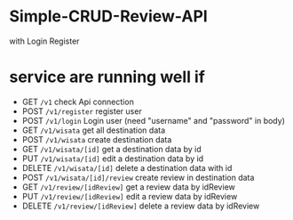 # Simple-CRUD-Review-API
with Login Register

# service are running well if
- GET `/v1` check Api connection
- POST `/v1/register` register user
- POST `/v1/login` Login user (need "username" and "password" in body)
- GET `/v1/wisata` get all destination data
- POST `/v1/wisata` create destination data
- GET `/v1/wisata/[id]` get a destination data by id
- PUT `/v1/wisata/[id]` edit a destination data by id
- DELETE `/v1/wisata/[id]` delete a destination data with id
- POST `/v1/wisata/[id]/review` create review in destination data
- GET `/v1/review/[idReview]` get a review data by idReview
- PUT `/v1/review/[idReview]` edit a review data by idReview
- DELETE `/v1/review/[idReview]` delete a review data by idReview
